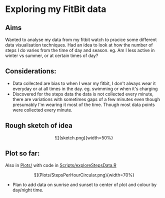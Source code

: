 # Exploring my FitBit data

## Aims
Wanted to analyse my data from my fitbit watch to pracice some different data visualisation techniques.
Had an idea to look at how the number of steps I do varies from the time of day and season. eg. Am I less active in winter vs summer, or at certain times of day?

## Considerations:
* Data collected are bias to when I wear my fitbit, I don't always wear it everyday or at all times in the day. eg. swimming or when it's charging
* Discovered for the steps data the data is not collected every minute, there are variations with sometimes gaps of a few minutes even though presumably I'm wearing it most of the time. Though most data points were collected every minute.

## Rough sketch of idea

<center>
![](sketch.png){width=50%}
</center>

## Plot so far:

Also in [Plots/](Plots/) with code in [Scripts/exploreStepsData.R](Scripts/exploreStepsData.R)

<center>
![](Plots/StepsPerHourCircular.png){width=70%}
</center>


* Plan to add data on sunrise and sunset to center of plot and colour by day/night time.
